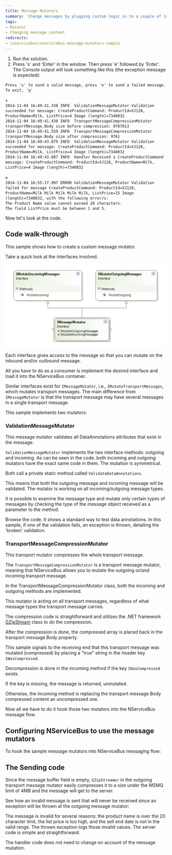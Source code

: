 ```yaml
---
title: Message Mutators
summary: 'Change messages by plugging custom logic in to a couple of interfaces, encrypting as required. '
tags:
- Mutator
- Changing message content
redirects:
- \nservicebus\nservicebus-message-mutators-sample
---
```


1.  Run the solution.
2.  Press 's' and 'Enter' in the window. Then press 'e' followed by 'Enter'.
    The Console  output will look something like this (the exception message is expected):

```
Press 's' to send a valid message, press 'e' to send a failed message. To exit, 'q'

s
2014-11-04 16:49:41.338 INFO  ValidationMessageMutator Validation succeeded for message: CreateProductCommand: ProductId=XJ128, ProductName=Milk, ListPrice=4 Image (length)=7340032
2014-11-04 16:49:41.438 INFO  TransportMessageCompressionMutator transportMessage.Body size before compression: 9787013
2014-11-04 16:49:41.559 INFO  TransportMessageCompressionMutator transportMessage.Body size after compression: 9761
2014-11-04 16:49:43.879 INFO  ValidationMessageMutator Validation succeeded for message: CreateProductCommand: ProductId=XJ128, ProductName=Milk, ListPrice=4 Image (length)=7340032
2014-11-04 16:49:43.887 INFO  Handler Received a CreateProductCommand message: CreateProductCommand: ProductId=XJ128, ProductName=Milk, ListPrice=4 Image (length)=7340032

e
2014-11-04 16:55:17.997 ERROR ValidationMessageMutator Validation failed for message CreateProductCommand: ProductId=XJ128, ProductName=Milk Milk Milk Milk Milk, ListPrice=15 Image (length)=7340032, with the following error/s:
The Product Name value cannot exceed 20 characters.
The field ListPrice must be between 1 and 5.

``` 

Now let's look at the code.

## Code walk-through

This sample shows how to create a custom message mutator.

Take a quick look at the interfaces involved. 

![Message Mutators](message-mutators.png "Message Mutators")

Each interface gives access to the message so that you can mutate on the inbound and/or outbound message.

All you have to do as a consumer is implement the desired interface and load it into the NServiceBus container.

Similar interfaces exist for `IMessageMutator`, i.e., `IMutateTransportMessages`, which mutates transport messages. The main difference from `IMessageMutator` is that the transport message may have several messages in a single transport message.

This sample implements two mutators:

### ValidationMessageMutator

This message mutator validates all DataAnnotations attributes that exist in the message.

<!-- import ValidationMessageMutator -->

`ValidationMessageMutator` implements the two interface methods: outgoing and incoming. As can be seen in the code, both incoming and outgoing mutators have the exact same code in them. The mutation is symmetrical.

Both call a private static method called `ValidateDataAnnotations`.

This means that both the outgoing message and incoming message will be validated. The mutator is working on all incoming/outgoing message types.

It is possible to examine the message type and mutate only certain types of messages by checking the type of the message object received as a parameter to the method.

Browse the code. It shows a standard way to test data annotations. In this sample, if one of the validation fails, an exception is thrown, detailing the 'broken' validation.

### TransportMessageCompressionMutator

This transport mutator compresses the whole transport message.

<!-- import TransportMessageCompressionMutator -->

The `TransportMessageCompressionMutator` is a transport message mutator, meaning that NServiceBus allows you to mutate the outgoing or/and incoming transport message.

In the TransportMessageCompressionMutator class, both the incoming and outgoing methods are implemented.

This mutator is acting on all transport messages, regardless of what message types the transport message carries.

The compression code is straightforward and utilizes the .NET framework [GZipStream](http://msdn.microsoft.com/en-us/library/system.io.compression.gzipstream.aspx) class to do the compression.

After the compression is done, the compressed array is placed back in the transport message Body property.

This sample signals to the receiving end that this transport message was mutated (compressed) by placing a "true" string in the header key `IWasCompressed`.

Decompression is done in the incoming method if the key `IWasCompressed` exists.

If the key is missing, the message is returned, unmutated.

Otherwise, the incoming method is replacing the transport message Body compressed content an uncompressed one.

Now all we have to do it hook those two mutators into the NServiceBus message flow.

## Configuring NServiceBus to use the message mutators

To hook the sample message mutators into NServiceBus messaging flow:

<!-- import ComponentRegistartion -->
## The Sending code

<!-- import SendingSmall --> 

Since the message buffer field is empty, `GZipStreamer` in the outgoing transport message mutator easily compresses it to a size under the MSMQ limit of 4MB and the message will get to the server.

See how an invalid message is sent that will never be received since an exception will be thrown at the outgoing message mutator:

<!-- import SendingLarge --> 

The message is invalid for several reasons: the product name is over the 20 character limit, the list price is too high, and the sell end date is not in the valid range. The thrown exception logs those invalid values. The server code is simple and straightforward:

<!-- import Handler -->

The handler code does not need to change on account of the message mutation.
